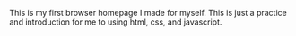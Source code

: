 This is my first browser homepage I made for myself. This is just a practice and introduction for me to using html, css, and javascript.
